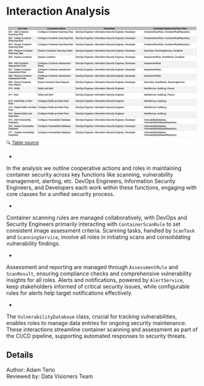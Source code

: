 # Interaction Analysis 
<img src="./Interaction Analysis.png">
<sup> 🔍 <a href="https://docs.google.com/spreadsheets/d/1PmeDejna0FrRl6HxcAxIUhxDMOHLtNmbOyaGHdDB_0o/edit?usp=sharing">Table source</a> </sup>

-

In the analysis we outline cooperative actions and roles in maintaining container security across key functions like scanning, vulnerability management, alerting, etc. DevOps Engineers, Information Security Engineers, and Developers each work within these functions, engaging with core classes for a unified security process.

-

Container scanning rules are managed collaboratively, with DevOps and Security Engineers primarily interacting with `ContainerScanRule` to set consistent image assessment criteria. Scanning tasks, handled by `ScanTask` and `ScanningService`, involve all roles in initiating scans and consolidating vulnerability findings.

-

Assessment and reporting are managed through `AssessmentRule` and `ScanResult`, ensuring compliance checks and comprehensive vulnerability insights for all roles. Alerts and notifications, powered by `AlertService`, keep stakeholders informed of critical security issues, while configurable rules for alerts help target notifications effectively.

-

The `VulnerabilityDatabase` class, crucial for tracking vulnerabilities, enables roles to manage data entries for ongoing security maintenance. These interactions streamline container scanning and assessment as part of the CI/CD pipeline, supporting automated responses to security threats.

## Details
Author: Adam Terlo  
Reviewed by: Data Visioners Team  